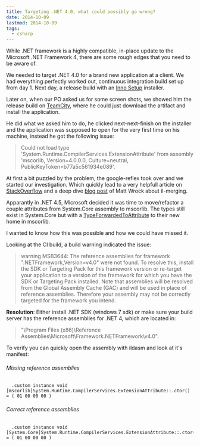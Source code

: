 ```yaml
---
title: Targeting .NET 4.0, what could possibly go wrong?
date: 2014-10-09
lastmod: 2014-10-09
tags:
  - csharp
---
```


While .NET framework is a highly compatible, in-place update to the Microsoft .NET Framework 4, there are some rough edges that you need to be aware of.

We needed to target .NET 4.0 for a brand new application at a client. We had everything perfectly worked out, continuous integration build set up from day 1. Next day, a release build with an [Inno Setup](http://www.jrsoftware.org/isinfo.php) installer.

Later on, when our PO asked us for some screen shots, we showed him the release build on [TeamCity](http://www.jetbrains.com/teamcity/), where he could just download the artifact and install the application.

He did what we asked him to do, he clicked next-next-finish on the installer and the application was supposed to open for the very first time on his machine, instead he got the following issue:

> Could not load type 'System.Runtime.CompilerServices.ExtensionAttribute' from assembly 'mscorlib, Version=4.0.0.0, Culture=neutral, PublicKeyToken=b77a5c561934e089'.

At first a bit puzzled by the problem, the google-reflex took over and we started our investigation. Which quickly lead to a very helpfull article on [StackOverflow](http://stackoverflow.com/questions/13748055/could-not-load-type-system-runtime-compilerservices-extensionattribute-from-as) and a deep dive [blog post](http://www.hurryupandwait.io/blog/what-you-should-know-about-running-ilmerge-on-net-4-5-assemblies-targeting-net-4-0) of Matt Wrock about il-merging.

Apparantly in .NET 4.5, Microsoft decided it was time to move/refactor a couple attributes from System.Core assembly to mscorlib. The types still exist in System.Core but with a [TypeForwardedToAttribute](http://msdn.microsoft.com/en-us/library/system.runtime.compilerservices.typeforwardedtoattribute.aspx) to their new home in mscorlib.

I wanted to know how this was possible and how we could have missed it.

Looking at the CI build, a build warning indicated the issue:

> warning MSB3644: The reference assemblies for framework ".NETFramework,Version=v4.0" were not found. To resolve this, install the SDK or Targeting Pack for this framework version or re-target your application to a version of the framework for which you have the SDK or Targeting Pack installed. Note that assemblies will be resolved from the Global Assembly Cache (GAC) and will be used in place of reference assemblies. Therefore your assembly may not be correctly targeted for the framework you intend.

**Resolution**: Either install .NET SDK (windows 7 sdk) or make sure your build server has the reference assemblies for .NET 4, which are located in:

> "\Program Files (x86)\Reference Assemblies\Microsoft\Framework\.NETFramework\v4.0".

To verify you can quickly open the assembly with ildasm and look at it's manifest:

###### Missing reference assemblies

```
  .custom instance void [mscorlib]System.Runtime.CompilerServices.ExtensionAttribute::.ctor() = ( 01 00 00 00 )
```

###### Correct reference assemblies

```
  .custom instance void [System.Core]System.Runtime.CompilerServices.ExtensionAttribute::.ctor() = ( 01 00 00 00 )
```
